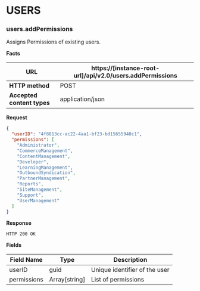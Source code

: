 ﻿**USERS**
=================

### users.addPermissions

Assigns Permissions of existing users.

**Facts**

| **URL**                    | https://[instance-root-url]/api/v2.0/users.addPermissions |
|----------------------------|------------------|
| **HTTP method**            | POST             |
| **Accepted content types** | application/json |

**Request**

```json
{
  "userID": "4f8813cc-ac22-4aa1-bf23-bd15655948c1",
  "permissions": [
    "Administrator",
    "CommerceManagement",
    "ContentManagement",
    "Developer",
    "LearningManagement",
    "OutboundSyndication",
    "PartnerManagement",
    "Reports",
    "SiteManagement",
    "Support",
    "UserManagement"
  ]
}
```

**Response**

```text
HTTP 200 OK 
```

**Fields**

| **Field Name** | **Type** |  **Description**                      |
|----------------|----------|---------------------------------------|                   
|userID          |guid      |Unique identifier of the user          |
|permissions     |Array[string] |List of permissions                |